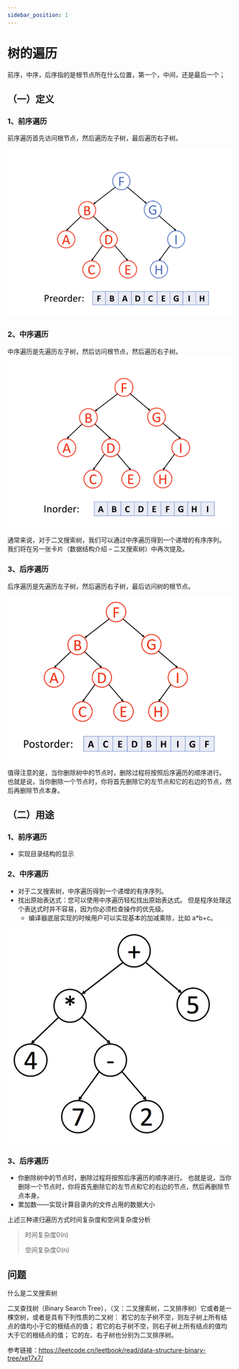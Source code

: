 ```yaml
---
sidebar_position: 1
---
```


# 树的遍历

前序，中序，后序指的是根节点所在什么位置，第一个，中间，还是最后一个；



##  （一）定义

### 1、前序遍历

前序遍历首先访问根节点，然后遍历左子树，最后遍历右子树。

![img](./img/qianxu.png)



### 2、中序遍历

中序遍历是先遍历左子树，然后访问根节点，然后遍历右子树。
![img](./img/zhongdu.png)

<!-- ![img](https://pic.leetcode-cn.com/Figures/binary_tree/inorder_traversal/Slide22.png) -->

通常来说，对于二叉搜索树，我们可以通过中序遍历得到一个递增的有序序列。 我们将在另一张卡片（数据结构介绍 – 二叉搜索树）中再次提及。



### 3、后序遍历

后序遍历是先遍历左子树，然后遍历右子树，最后访问树的根节点。

![img](./img/houxu.png)


值得注意的是，当你删除树中的节点时，删除过程将按照后序遍历的顺序进行。 也就是说，当你删除一个节点时，你将首先删除它的左节点和它的右边的节点，然后再删除节点本身。



## （二）用途

### 1、前序遍历

+ 实现目录结构的显示



### 2、中序遍历

+ 对于二叉搜索树，中序遍历得到一个递增的有序序列。
+ 找出原始表达式：您可以使用中序遍历轻松找出原始表达式。 但是程序处理这个表达式时并不容易，因为你必须检查操作的优先级。
  + 编译器底层实现的时候用户可以实现基本的加减乘除，比如 a*b+c。

![img](./img/biaodashi.png)





### 3、后序遍历

+ 你删除树中的节点时，删除过程将按照后序遍历的顺序进行。 也就是说，当你删除一个节点时，你将首先删除它的左节点和它的右边的节点，然后再删除节点本身。
+ 累加数——实现计算目录内的文件占用的数据大小



上述三种递归遍历方式时间复杂度和空间复杂度分析

> 时间复杂度0(n)
>
> 空间复杂度O(n) 





## 问题

什么是二叉搜索树

二叉查找树（Binary Search Tree），（又：二叉搜索树，二叉排序树）它或者是一棵空树，或者是具有下列性质的二叉树： 若它的左子树不空，则左子树上所有结点的值均小于它的根结点的值； 若它的右子树不空，则右子树上所有结点的值均大于它的根结点的值； 它的左、右子树也分别为二叉排序树。



参考链接：https://leetcode.cn/leetbook/read/data-structure-binary-tree/xe17x7/











